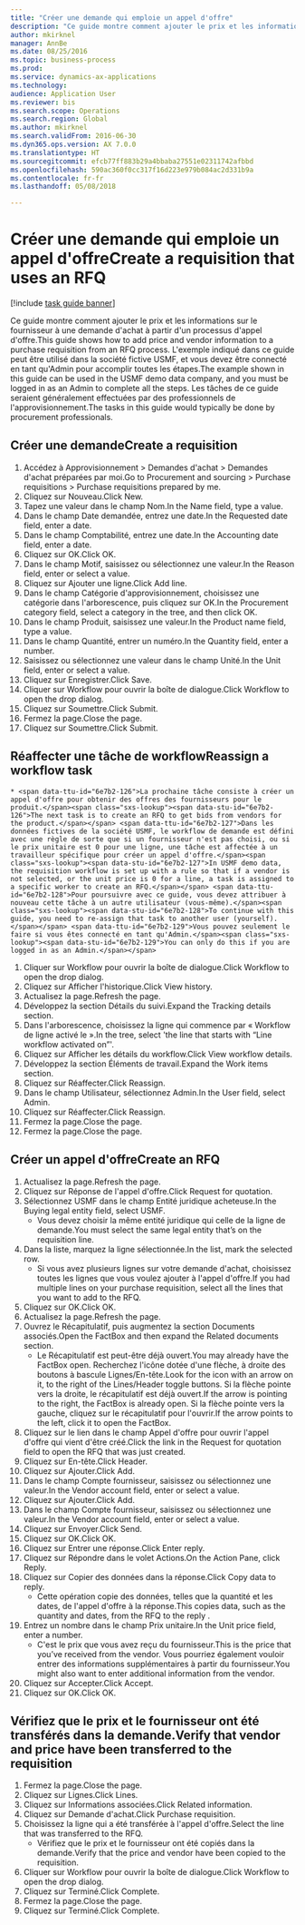 ```yaml
--- 
title: "Créer une demande qui emploie un appel d'offre"
description: "Ce guide montre comment ajouter le prix et les informations sur le fournisseur à une demande d'achat à partir d'un processus d'appel d'offre."
author: mkirknel
manager: AnnBe
ms.date: 08/25/2016
ms.topic: business-process
ms.prod: 
ms.service: dynamics-ax-applications
ms.technology: 
audience: Application User
ms.reviewer: bis
ms.search.scope: Operations
ms.search.region: Global
ms.author: mkirknel
ms.search.validFrom: 2016-06-30
ms.dyn365.ops.version: AX 7.0.0
ms.translationtype: HT
ms.sourcegitcommit: efcb77ff883b29a4bbaba27551e02311742afbbd
ms.openlocfilehash: 590ac360f0cc317f16d223e979b084ac2d331b9a
ms.contentlocale: fr-fr
ms.lasthandoff: 05/08/2018

---
```

# <a name="create-a-requisition-that-uses-an-rfq"></a><span data-ttu-id="6e7b2-103">Créer une demande qui emploie un appel d'offre</span><span class="sxs-lookup"><span data-stu-id="6e7b2-103">Create a requisition that uses an RFQ</span></span>

[!include [task guide banner](../../includes/task-guide-banner.md)]

<span data-ttu-id="6e7b2-104">Ce guide montre comment ajouter le prix et les informations sur le fournisseur à une demande d'achat à partir d'un processus d'appel d'offre.</span><span class="sxs-lookup"><span data-stu-id="6e7b2-104">This guide shows how to add price and vendor information to a purchase requisition from an RFQ process.</span></span> <span data-ttu-id="6e7b2-105">L'exemple indiqué dans ce guide peut être utilisé dans la société fictive USMF, et vous devez être connecté en tant qu'Admin pour accomplir toutes les étapes.</span><span class="sxs-lookup"><span data-stu-id="6e7b2-105">The example shown in this guide can be used in the USMF demo data company, and you must be logged in as an Admin to complete all the steps.</span></span> <span data-ttu-id="6e7b2-106">Les tâches de ce guide seraient généralement effectuées par des professionnels de l'approvisionnement.</span><span class="sxs-lookup"><span data-stu-id="6e7b2-106">The tasks in this guide would typically be done by procurement professionals.</span></span>


## <a name="create-a-requisition"></a><span data-ttu-id="6e7b2-107">Créer une demande</span><span class="sxs-lookup"><span data-stu-id="6e7b2-107">Create a requisition</span></span>
1. <span data-ttu-id="6e7b2-108">Accédez à Approvisionnement > Demandes d'achat > Demandes d'achat préparées par moi.</span><span class="sxs-lookup"><span data-stu-id="6e7b2-108">Go to Procurement and sourcing > Purchase requisitions > Purchase requisitions prepared by me.</span></span>
2. <span data-ttu-id="6e7b2-109">Cliquez sur Nouveau.</span><span class="sxs-lookup"><span data-stu-id="6e7b2-109">Click New.</span></span>
3. <span data-ttu-id="6e7b2-110">Tapez une valeur dans le champ Nom.</span><span class="sxs-lookup"><span data-stu-id="6e7b2-110">In the Name field, type a value.</span></span>
4. <span data-ttu-id="6e7b2-111">Dans le champ Date demandée, entrez une date.</span><span class="sxs-lookup"><span data-stu-id="6e7b2-111">In the Requested date field, enter a date.</span></span>
5. <span data-ttu-id="6e7b2-112">Dans le champ Comptabilité, entrez une date.</span><span class="sxs-lookup"><span data-stu-id="6e7b2-112">In the Accounting date field, enter a date.</span></span>
6. <span data-ttu-id="6e7b2-113">Cliquez sur OK.</span><span class="sxs-lookup"><span data-stu-id="6e7b2-113">Click OK.</span></span>
7. <span data-ttu-id="6e7b2-114">Dans le champ Motif, saisissez ou sélectionnez une valeur.</span><span class="sxs-lookup"><span data-stu-id="6e7b2-114">In the Reason field, enter or select a value.</span></span>
8. <span data-ttu-id="6e7b2-115">Cliquez sur Ajouter une ligne.</span><span class="sxs-lookup"><span data-stu-id="6e7b2-115">Click Add line.</span></span>
9. <span data-ttu-id="6e7b2-116">Dans le champ Catégorie d'approvisionnement, choisissez une catégorie dans l'arborescence, puis cliquez sur OK.</span><span class="sxs-lookup"><span data-stu-id="6e7b2-116">In the Procurement category field, select a category in the tree, and then click OK.</span></span>
10. <span data-ttu-id="6e7b2-117">Dans le champ Produit, saisissez une valeur.</span><span class="sxs-lookup"><span data-stu-id="6e7b2-117">In the Product name field, type a value.</span></span>
11. <span data-ttu-id="6e7b2-118">Dans le champ Quantité, entrer un numéro.</span><span class="sxs-lookup"><span data-stu-id="6e7b2-118">In the Quantity field, enter a number.</span></span>
12. <span data-ttu-id="6e7b2-119">Saisissez ou sélectionnez une valeur dans le champ Unité.</span><span class="sxs-lookup"><span data-stu-id="6e7b2-119">In the Unit field, enter or select a value.</span></span>
13. <span data-ttu-id="6e7b2-120">Cliquez sur Enregistrer.</span><span class="sxs-lookup"><span data-stu-id="6e7b2-120">Click Save.</span></span>
14. <span data-ttu-id="6e7b2-121">Cliquer sur Workflow pour ouvrir la boîte de dialogue.</span><span class="sxs-lookup"><span data-stu-id="6e7b2-121">Click Workflow to open the drop dialog.</span></span>
15. <span data-ttu-id="6e7b2-122">Cliquez sur Soumettre.</span><span class="sxs-lookup"><span data-stu-id="6e7b2-122">Click Submit.</span></span>
16. <span data-ttu-id="6e7b2-123">Fermez la page.</span><span class="sxs-lookup"><span data-stu-id="6e7b2-123">Close the page.</span></span>
17. <span data-ttu-id="6e7b2-124">Cliquez sur Soumettre.</span><span class="sxs-lookup"><span data-stu-id="6e7b2-124">Click Submit.</span></span>

## <a name="reassign-a-workflow-task"></a><span data-ttu-id="6e7b2-125">Réaffecter une tâche de workflow</span><span class="sxs-lookup"><span data-stu-id="6e7b2-125">Reassign a workflow task</span></span>
    * <span data-ttu-id="6e7b2-126">La prochaine tâche consiste à créer un appel d'offre pour obtenir des offres des fournisseurs pour le produit.</span><span class="sxs-lookup"><span data-stu-id="6e7b2-126">The next task is to create an RFQ to get bids from vendors for the product.</span></span> <span data-ttu-id="6e7b2-127">Dans les données fictives de la société USMF, le workflow de demande est défini avec une règle de sorte que si un fournisseur n'est pas choisi, ou si le prix unitaire est 0 pour une ligne, une tâche est affectée à un travailleur spécifique pour créer un appel d'offre.</span><span class="sxs-lookup"><span data-stu-id="6e7b2-127">In USMF demo data, the requisition workflow is set up with a rule so that if a vendor is not selected, or the unit price is 0 for a line, a task is assigned to a specific worker to create an RFQ.</span></span> <span data-ttu-id="6e7b2-128">Pour poursuivre avec ce guide, vous devez attribuer à nouveau cette tâche à un autre utilisateur (vous-même).</span><span class="sxs-lookup"><span data-stu-id="6e7b2-128">To continue with this guide, you need to re-assign that task to another user (yourself).</span></span> <span data-ttu-id="6e7b2-129">Vous pouvez seulement le faire si vous êtes connecté en tant qu'Admin.</span><span class="sxs-lookup"><span data-stu-id="6e7b2-129">You can only do this if you are logged in as an Admin.</span></span>  
1. <span data-ttu-id="6e7b2-130">Cliquer sur Workflow pour ouvrir la boîte de dialogue.</span><span class="sxs-lookup"><span data-stu-id="6e7b2-130">Click Workflow to open the drop dialog.</span></span>
2. <span data-ttu-id="6e7b2-131">Cliquez sur Afficher l'historique.</span><span class="sxs-lookup"><span data-stu-id="6e7b2-131">Click View history.</span></span>
3. <span data-ttu-id="6e7b2-132">Actualisez la page.</span><span class="sxs-lookup"><span data-stu-id="6e7b2-132">Refresh the page.</span></span>
4. <span data-ttu-id="6e7b2-133">Développez la section Détails du suivi.</span><span class="sxs-lookup"><span data-stu-id="6e7b2-133">Expand the Tracking details section.</span></span>
5. <span data-ttu-id="6e7b2-134">Dans l'arborescence, choisissez la ligne qui commence par « Workflow de ligne activé le ».</span><span class="sxs-lookup"><span data-stu-id="6e7b2-134">In the tree, select 'the line that starts with “Line workflow activated on”'.</span></span>
6. <span data-ttu-id="6e7b2-135">Cliquez sur Afficher les détails du workflow.</span><span class="sxs-lookup"><span data-stu-id="6e7b2-135">Click View workflow details.</span></span>
7. <span data-ttu-id="6e7b2-136">Développez la section Éléments de travail.</span><span class="sxs-lookup"><span data-stu-id="6e7b2-136">Expand the Work items section.</span></span>
8. <span data-ttu-id="6e7b2-137">Cliquez sur Réaffecter.</span><span class="sxs-lookup"><span data-stu-id="6e7b2-137">Click Reassign.</span></span>
9. <span data-ttu-id="6e7b2-138">Dans le champ Utilisateur, sélectionnez Admin.</span><span class="sxs-lookup"><span data-stu-id="6e7b2-138">In the User field, select Admin.</span></span>
10. <span data-ttu-id="6e7b2-139">Cliquez sur Réaffecter.</span><span class="sxs-lookup"><span data-stu-id="6e7b2-139">Click Reassign.</span></span>
11. <span data-ttu-id="6e7b2-140">Fermez la page.</span><span class="sxs-lookup"><span data-stu-id="6e7b2-140">Close the page.</span></span>
12. <span data-ttu-id="6e7b2-141">Fermez la page.</span><span class="sxs-lookup"><span data-stu-id="6e7b2-141">Close the page.</span></span>

## <a name="create-an-rfq"></a><span data-ttu-id="6e7b2-142">Créer un appel d'offre</span><span class="sxs-lookup"><span data-stu-id="6e7b2-142">Create an RFQ</span></span>
1. <span data-ttu-id="6e7b2-143">Actualisez la page.</span><span class="sxs-lookup"><span data-stu-id="6e7b2-143">Refresh the page.</span></span>
2. <span data-ttu-id="6e7b2-144">Cliquez sur Réponse de l'appel d'offre.</span><span class="sxs-lookup"><span data-stu-id="6e7b2-144">Click Request for quotation.</span></span>
3. <span data-ttu-id="6e7b2-145">Sélectionnez USMF dans le champ Entité juridique acheteuse.</span><span class="sxs-lookup"><span data-stu-id="6e7b2-145">In the Buying legal entity field, select USMF.</span></span>
    * <span data-ttu-id="6e7b2-146">Vous devez choisir la même entité juridique qui celle de la ligne de demande.</span><span class="sxs-lookup"><span data-stu-id="6e7b2-146">You must select the same legal entity that’s on the requisition line.</span></span>  
4. <span data-ttu-id="6e7b2-147">Dans la liste, marquez la ligne sélectionnée.</span><span class="sxs-lookup"><span data-stu-id="6e7b2-147">In the list, mark the selected row.</span></span>
    * <span data-ttu-id="6e7b2-148">Si vous avez plusieurs lignes sur votre demande d'achat, choisissez toutes les lignes que vous voulez ajouter à l'appel d'offre.</span><span class="sxs-lookup"><span data-stu-id="6e7b2-148">If you had multiple lines on your purchase requisition, select all the lines that you want to add to the RFQ.</span></span>  
5. <span data-ttu-id="6e7b2-149">Cliquez sur OK.</span><span class="sxs-lookup"><span data-stu-id="6e7b2-149">Click OK.</span></span>
6. <span data-ttu-id="6e7b2-150">Actualisez la page.</span><span class="sxs-lookup"><span data-stu-id="6e7b2-150">Refresh the page.</span></span>
7. <span data-ttu-id="6e7b2-151">Ouvrez le Récapitulatif, puis augmentez la section Documents associés.</span><span class="sxs-lookup"><span data-stu-id="6e7b2-151">Open the FactBox and then expand the Related documents section.</span></span>
    * <span data-ttu-id="6e7b2-152">Le Récapitulatif est peut-être déjà ouvert.</span><span class="sxs-lookup"><span data-stu-id="6e7b2-152">You may already have the FactBox open.</span></span> <span data-ttu-id="6e7b2-153">Recherchez l'icône dotée d'une flèche, à droite des boutons à bascule Lignes/En-tête.</span><span class="sxs-lookup"><span data-stu-id="6e7b2-153">Look for the icon with an arrow on it, to the right of the Lines/Header toggle buttons.</span></span> <span data-ttu-id="6e7b2-154">Si la flèche pointe vers la droite, le récapitulatif est déjà ouvert.</span><span class="sxs-lookup"><span data-stu-id="6e7b2-154">If the arrow is pointing to the right, the FactBox is already open.</span></span> <span data-ttu-id="6e7b2-155">Si la flèche pointe vers la gauche, cliquez sur le récapitulatif pour l'ouvrir.</span><span class="sxs-lookup"><span data-stu-id="6e7b2-155">If the arrow points to the left, click it to open the FactBox.</span></span>  
8. <span data-ttu-id="6e7b2-156">Cliquez sur le lien dans le champ Appel d'offre pour ouvrir l'appel d'offre qui vient d'être créé.</span><span class="sxs-lookup"><span data-stu-id="6e7b2-156">Click the link in the Request for quotation field to open the RFQ that was just created.</span></span>
9. <span data-ttu-id="6e7b2-157">Cliquez sur En-tête.</span><span class="sxs-lookup"><span data-stu-id="6e7b2-157">Click Header.</span></span>
10. <span data-ttu-id="6e7b2-158">Cliquez sur Ajouter.</span><span class="sxs-lookup"><span data-stu-id="6e7b2-158">Click Add.</span></span>
11. <span data-ttu-id="6e7b2-159">Dans le champ Compte fournisseur, saisissez ou sélectionnez une valeur.</span><span class="sxs-lookup"><span data-stu-id="6e7b2-159">In the Vendor account field, enter or select a value.</span></span>
12. <span data-ttu-id="6e7b2-160">Cliquez sur Ajouter.</span><span class="sxs-lookup"><span data-stu-id="6e7b2-160">Click Add.</span></span>
13. <span data-ttu-id="6e7b2-161">Dans le champ Compte fournisseur, saisissez ou sélectionnez une valeur.</span><span class="sxs-lookup"><span data-stu-id="6e7b2-161">In the Vendor account field, enter or select a value.</span></span>
14. <span data-ttu-id="6e7b2-162">Cliquez sur Envoyer.</span><span class="sxs-lookup"><span data-stu-id="6e7b2-162">Click Send.</span></span>
15. <span data-ttu-id="6e7b2-163">Cliquez sur OK.</span><span class="sxs-lookup"><span data-stu-id="6e7b2-163">Click OK.</span></span>
16. <span data-ttu-id="6e7b2-164">Cliquez sur Entrer une réponse.</span><span class="sxs-lookup"><span data-stu-id="6e7b2-164">Click Enter reply.</span></span>
17. <span data-ttu-id="6e7b2-165">Cliquez sur Répondre dans le volet Actions.</span><span class="sxs-lookup"><span data-stu-id="6e7b2-165">On the Action Pane, click Reply.</span></span>
18. <span data-ttu-id="6e7b2-166">Cliquez sur Copier des données dans la réponse.</span><span class="sxs-lookup"><span data-stu-id="6e7b2-166">Click Copy data to reply.</span></span>
    * <span data-ttu-id="6e7b2-167">Cette opération copie des données, telles que la quantité et les dates, de l'appel d'offre à la réponse.</span><span class="sxs-lookup"><span data-stu-id="6e7b2-167">This copies data, such as the quantity and dates, from the RFQ to the reply .</span></span>  
19. <span data-ttu-id="6e7b2-168">Entrez un nombre dans le champ Prix unitaire.</span><span class="sxs-lookup"><span data-stu-id="6e7b2-168">In the Unit price field, enter a number.</span></span>
    * <span data-ttu-id="6e7b2-169">C'est le prix que vous avez reçu du fournisseur.</span><span class="sxs-lookup"><span data-stu-id="6e7b2-169">This is the price that you’ve received from the vendor.</span></span> <span data-ttu-id="6e7b2-170">Vous pourriez également vouloir entrer des informations supplémentaires à partir du fournisseur.</span><span class="sxs-lookup"><span data-stu-id="6e7b2-170">You might also want to enter additional information from the vendor.</span></span>  
20. <span data-ttu-id="6e7b2-171">Cliquez sur Accepter.</span><span class="sxs-lookup"><span data-stu-id="6e7b2-171">Click Accept.</span></span>
21. <span data-ttu-id="6e7b2-172">Cliquez sur OK.</span><span class="sxs-lookup"><span data-stu-id="6e7b2-172">Click OK.</span></span>

## <a name="verify-that-vendor-and-price-have-been-transferred-to-the-requisition"></a><span data-ttu-id="6e7b2-173">Vérifiez que le prix et le fournisseur ont été transférés dans la demande.</span><span class="sxs-lookup"><span data-stu-id="6e7b2-173">Verify that vendor and price have been transferred to the requisition</span></span>
1. <span data-ttu-id="6e7b2-174">Fermez la page.</span><span class="sxs-lookup"><span data-stu-id="6e7b2-174">Close the page.</span></span>
2. <span data-ttu-id="6e7b2-175">Cliquez sur Lignes.</span><span class="sxs-lookup"><span data-stu-id="6e7b2-175">Click Lines.</span></span>
3. <span data-ttu-id="6e7b2-176">Cliquez sur Informations associées.</span><span class="sxs-lookup"><span data-stu-id="6e7b2-176">Click Related information.</span></span>
4. <span data-ttu-id="6e7b2-177">Cliquez sur Demande d'achat.</span><span class="sxs-lookup"><span data-stu-id="6e7b2-177">Click Purchase requisition.</span></span>
5. <span data-ttu-id="6e7b2-178">Choisissez la ligne qui a été transférée à l'appel d'offre.</span><span class="sxs-lookup"><span data-stu-id="6e7b2-178">Select the line that was transferred to the RFQ.</span></span>
    * <span data-ttu-id="6e7b2-179">Vérifiez que le prix et le fournisseur ont été copiés dans la demande.</span><span class="sxs-lookup"><span data-stu-id="6e7b2-179">Verify that the price and vendor have been copied to the requisition.</span></span>  
6. <span data-ttu-id="6e7b2-180">Cliquer sur Workflow pour ouvrir la boîte de dialogue.</span><span class="sxs-lookup"><span data-stu-id="6e7b2-180">Click Workflow to open the drop dialog.</span></span>
7. <span data-ttu-id="6e7b2-181">Cliquez sur Terminé.</span><span class="sxs-lookup"><span data-stu-id="6e7b2-181">Click Complete.</span></span>
8. <span data-ttu-id="6e7b2-182">Fermez la page.</span><span class="sxs-lookup"><span data-stu-id="6e7b2-182">Close the page.</span></span>
9. <span data-ttu-id="6e7b2-183">Cliquez sur Terminé.</span><span class="sxs-lookup"><span data-stu-id="6e7b2-183">Click Complete.</span></span>


